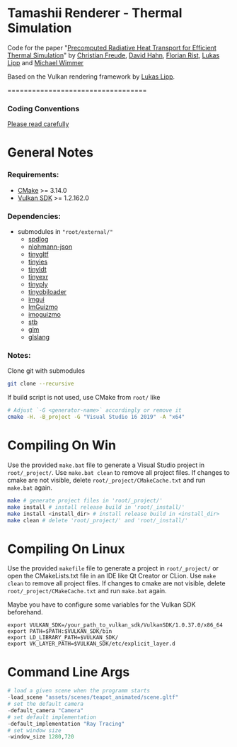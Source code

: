 Tamashii Renderer - Thermal Simulation
==================================

Code for the paper "[Precomputed Radiative Heat Transport for Efficient Thermal Simulation](https://doi.org/10.1111/cgf.14957)"
by [Christian Freude](https://www.cg.tuwien.ac.at/staff/ChristianFreude), [David Hahn](https://www.cg.tuwien.ac.at/staff/DavidHahn), [Florian Rist](https://gcd.tuwien.ac.at/?p=502), [Lukas Lipp](https://www.cg.tuwien.ac.at/staff/LukasLipp) and [Michael Wimmer](https://www.cg.tuwien.ac.at/staff/MichaelWimmer)

Based on the Vulkan rendering framework by [Lukas Lipp](https://www.cg.tuwien.ac.at/staff/LukasLipp).

==================================

### Coding Conventions
[Please read carefully](CODING_CONVENTIONS.md)

General Notes
=============

### Requirements:
* [CMake](https://cmake.org/ "CMake") >= 3.14.0
* [Vulkan SDK](https://vulkan.lunarg.com/sdk/home "Vulkan SDK") >= 1.2.162.0 

### Dependencies:

* submodules in `"root/external/"`
  - [spdlog](https://github.com/gabime/spdlog "spdlog")
  - [nlohmann-json](https://github.com/nlohmann/json "nlohmann-json")
  - [tinygltf](https://github.com/syoyo/tinygltf "tinygltf")
  - [tinyies](https://github.com/fknfilewalker/tinyies "tinyies")
  - [tinyldt](https://github.com/fknfilewalker/tinyldt "tinyldt")
  - [tinyexr](https://github.com/syoyo/tinyexr "tinyexr")
  - [tinyply](https://github.com/ddiakopoulos/tinyply "tinyply")
  - [tinyobjloader](https://github.com/tinyobjloader/tinyobjloader "tinyobjloader")
  - [imgui](https://github.com/ocornut/imgui "imgui")
  - [ImGuizmo](https://github.com/CedricGuillemet/ImGuizmo "ImGuizmo")
  - [imoguizmo](https://github.com/fknfilewalker/imoguizmo "imoguizmo")
  - [stb](https://github.com/nothings/stb "stb")
  - [glm](https://github.com/g-truc/glm "glm")
  - [glslang](https://github.com/KhronosGroup/glslang "glslang")
<!-- * [vcpkg](https://github.com/microsoft/vcpkg "Vcpkg")
  - [spdlog](https://github.com/gabime/spdlog "spdlog") -->

### Notes:
Clone git with submodules
```bash
git clone --recursive
```
If build script is not used, use CMake from `root/` like
```sh
# Adjust `-G <generator-name>` accordingly or remove it
cmake -H. -B_project -G "Visual Studio 16 2019" -A "x64"
```

<!-- ### vcpkg:
Clone [vcpkg](https://github.com/microsoft/vcpkg "Vcpkg") to some directory of your choice and run `vcpkg/bootstrap-vcpkg.bat/sh`. Then install the packages listed below. Now set the environment variable `VCPKG_ROOT` to your vcpkg installation or add the path to the cmake command in `make.bat` located in `root`.
##### Install the following packages
###### windows
```sh
vcpkg install spdlog:x64-windows
```
###### linux
```sh
./vcpkg install spdlog:x64-linux
```
##### Link vcpkg with cmake:
```sh
# set before calling cmake or set it permanently in the user specific environment variables
SET VCPKG_ROOT=/path/to/vcpkg
```
or
```sh
cmake -H. -B_project -G "Visual Studio 16 2019" -A "x64" -DCMAKE_TOOLCHAIN_FILE=/path/to/vcpkg/scripts/buildsystems/vcpkg.cmake
```
Note: Adjust `-G <generator-name>` accordingly or remove it -->

Compiling On Win
==================

Use the provided `make.bat` file to generate a Visual Studio project in `root/_project/`. Use `make.bat clean` to remove all project files. If changes to cmake are not visible, delete `root/_project/CMakeCache.txt` and run `make.bat` again.
```sh
make # generate project files in 'root/_project/'
make install # install release build in 'root/_install/'
make install <install_dir> # install release build in <install_dir>
make clean # delete 'root/_project/' and 'root/_install/'
```

Compiling On Linux
==================

Use the provided `makefile` file to generate a project in `root/_project/` or open the CMakeLists.txt file in an IDE like Qt Creator or CLion. Use `make clean` to remove all project files. If changes to cmake are not visible, delete `root/_project/CMakeCache.txt` and run `make.bat` again.

Maybe you have to configure some variables for the Vulkan SDK beforehand.
```
export VULKAN_SDK=/your_path_to_vulkan_sdk/VulkanSDK/1.0.37.0/x86_64
export PATH=$PATH:$VULKAN_SDK/bin
export LD_LIBRARY_PATH=$VULKAN_SDK/
export VK_LAYER_PATH=$VULKAN_SDK/etc/explicit_layer.d
```

Command Line Args
==================
```julia
# load a given scene when the programm starts
-load_scene "assets/scenes/teapot_animated/scene.gltf"
# set the default camera
-default_camera "Camera"
# set default implementation
-default_implementation "Ray Tracing"
# set window size
-window_size 1280,720
```
